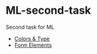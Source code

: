 # ML-second-task
Second task for ML

<ul>
  <li><a href="https://zarvera.github.io/ML-second-task/dist/colors-and-type.html">Colors & Type</a></li>
  <li><a href="https://zarvera.github.io/ML-second-task/dist/form-elements.html">Form Elements</a></li>
</ul>

